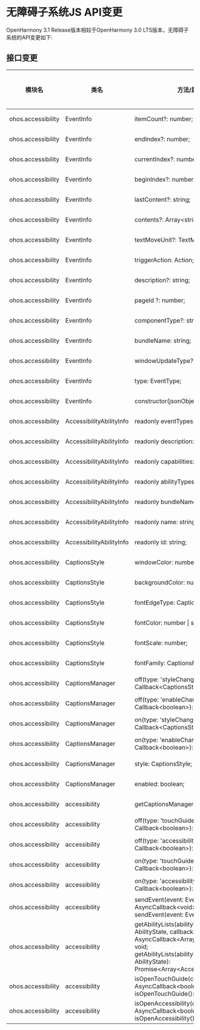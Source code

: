 # 无障碍子系统JS API变更

OpenHarmony 3.1 Release版本相较于OpenHarmony 3.0 LTS版本，无障碍子系统的API变更如下:

## 接口变更

| 模块名 | 类名 | 方法/属性/枚举/常量 | 变更类型 |
|---|---|---|---|
| ohos.accessibility | EventInfo | itemCount?: number; | 新增 |
| ohos.accessibility | EventInfo | endIndex?: number; | 新增 |
| ohos.accessibility | EventInfo | currentIndex?: number; | 新增 |
| ohos.accessibility | EventInfo | beginIndex?: number; | 新增 |
| ohos.accessibility | EventInfo | lastContent?: string; | 新增 |
| ohos.accessibility | EventInfo | contents?: Array\<string>; | 新增 |
| ohos.accessibility | EventInfo | textMoveUnit?: TextMoveUnit; | 新增 |
| ohos.accessibility | EventInfo | triggerAction: Action; | 新增 |
| ohos.accessibility | EventInfo | description?: string; | 新增 |
| ohos.accessibility | EventInfo | pageId ?: number; | 新增 |
| ohos.accessibility | EventInfo | componentType?: string; | 新增 |
| ohos.accessibility | EventInfo | bundleName: string; | 新增 |
| ohos.accessibility | EventInfo | windowUpdateType?: WindowUpdateType; | 新增 |
| ohos.accessibility | EventInfo | type: EventType; | 新增 |
| ohos.accessibility | EventInfo | constructor(jsonObject); | 新增 |
| ohos.accessibility | AccessibilityAbilityInfo | readonly eventTypes: Array\<EventType>; | 新增 |
| ohos.accessibility | AccessibilityAbilityInfo | readonly description: string; | 新增 |
| ohos.accessibility | AccessibilityAbilityInfo | readonly capabilities: Array\<Capability>; | 新增 |
| ohos.accessibility | AccessibilityAbilityInfo | readonly abilityTypes: Array\<AbilityType>; | 新增 |
| ohos.accessibility | AccessibilityAbilityInfo | readonly bundleName: string; | 新增 |
| ohos.accessibility | AccessibilityAbilityInfo | readonly name: string; | 新增 |
| ohos.accessibility | AccessibilityAbilityInfo | readonly id: string; | 新增 |
| ohos.accessibility | CaptionsStyle | windowColor: number \| string; | 新增 |
| ohos.accessibility | CaptionsStyle | backgroundColor: number \| string; | 新增 |
| ohos.accessibility | CaptionsStyle | fontEdgeType: CaptionsFontEdgeType; | 新增 |
| ohos.accessibility | CaptionsStyle | fontColor: number \| string; | 新增 |
| ohos.accessibility | CaptionsStyle | fontScale: number; | 新增 |
| ohos.accessibility | CaptionsStyle | fontFamily: CaptionsFontFamily; | 新增 |
| ohos.accessibility | CaptionsManager | off(type: 'styleChange', callback?: Callback\<CaptionsStyle>): void; | 新增 |
| ohos.accessibility | CaptionsManager | off(type: 'enableChange', callback?: Callback\<boolean>): void; | 新增 |
| ohos.accessibility | CaptionsManager | on(type: 'styleChange', callback: Callback\<CaptionsStyle>): void; | 新增 |
| ohos.accessibility | CaptionsManager | on(type: 'enableChange', callback: Callback\<boolean>): void; | 新增 |
| ohos.accessibility | CaptionsManager | style: CaptionsStyle; | 新增 |
| ohos.accessibility | CaptionsManager | enabled: boolean; | 新增 |
| ohos.accessibility | accessibility | getCaptionsManager(): CaptionsManager; | 新增 |
| ohos.accessibility | accessibility | off(type: 'touchGuideStateChange', callback?: Callback\<boolean>): void; | 新增 |
| ohos.accessibility | accessibility | off(type: 'accessibilityStateChange', callback?: Callback\<boolean>): void; | 新增 |
| ohos.accessibility | accessibility | on(type: 'touchGuideStateChange', callback: Callback\<boolean>): void; | 新增 |
| ohos.accessibility | accessibility | on(type: 'accessibilityStateChange', callback: Callback\<boolean>): void; | 新增 |
| ohos.accessibility | accessibility | sendEvent(event: EventInfo, callback: AsyncCallback\<void>): void;<br>sendEvent(event: EventInfo): Promise\<void>; | 新增 |
| ohos.accessibility | accessibility | getAbilityLists(abilityType: AbilityType, stateType: AbilityState, callback: AsyncCallback\<Array\<AccessibilityAbilityInfo>>): void;<br>getAbilityLists(abilityType: AbilityType, stateType: AbilityState): Promise\<Array\<AccessibilityAbilityInfo>>; | 新增 |
| ohos.accessibility | accessibility | isOpenTouchGuide(callback: AsyncCallback\<boolean>): void;<br>isOpenTouchGuide(): Promise\<boolean>; | 新增 |
| ohos.accessibility | accessibility | isOpenAccessibility(callback: AsyncCallback\<boolean>): void;<br>isOpenAccessibility(): Promise\<boolean>; | 新增 |
